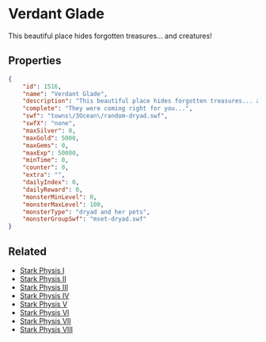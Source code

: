 # Verdant Glade

This beautiful place hides forgotten treasures... and creatures!

## Properties

```json
{
    "id": 1516,
    "name": "Verdant Glade",
    "description": "This beautiful place hides forgotten treasures... and creatures!",
    "complete": "They were coming right for you...",
    "swf": "towns\/3Ocean\/random-dryad.swf",
    "swfX": "none",
    "maxSilver": 0,
    "maxGold": 5000,
    "maxGems": 0,
    "maxExp": 50000,
    "minTime": 0,
    "counter": 0,
    "extra": "",
    "dailyIndex": 0,
    "dailyReward": 0,
    "monsterMinLevel": 0,
    "monsterMaxLevel": 100,
    "monsterType": "dryad and her pets",
    "monsterGroupSwf": "mset-dryad.swf"
}
```

## Related

- [Stark Physis I](../items/18096-stark-physis-i.md)
- [Stark Physis II](../items/18097-stark-physis-ii.md)
- [Stark Physis III](../items/18098-stark-physis-iii.md)
- [Stark Physis IV](../items/18099-stark-physis-iv.md)
- [Stark Physis V](../items/18100-stark-physis-v.md)
- [Stark Physis VI](../items/18101-stark-physis-vi.md)
- [Stark Physis VII](../items/18102-stark-physis-vii.md)
- [Stark Physis VIII](../items/18103-stark-physis-viii.md)

